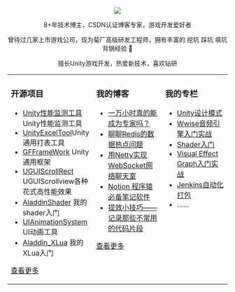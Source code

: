 
<p align="center">
  <img src="https://github-readme-stats.vercel.app/api?username=xindoo&show_icons=true&theme=graywhite"/>
</p>

<p align="center"> 8+年技术博主，CSDN认证博客专家，游戏开发爱好者 </p>
<p align="center"> 曾待过几家上市游戏公司，现为菊厂高级研发工程师，拥有丰富的 挖坑 踩坑 填坑 背锅经验 🐶   </p>
<p align="center"> 擅长Unity游戏开发，热爱新技术，喜欢钻研</p>


<table align="center"><tr>
<td valign="top" width="33%">

### 开源项目
- [Unity性能监测工具](https://github.com/dingxiaowei/MonitorTool)Unity性能监测工具
- [UnityExcelTool](https://github.com/dingxiaowei/ExcelTool)Unity通用打表工具
- [GFFrameWork](https://github.com/dingxiaowei/GFFrameWork) Unity通用框架
- [UGUIScrollRect](https://github.com/dingxiaowei/ScrollRect) UGUIScrollview各种花式高性能效果
- [AladdinShader](https://github.com/dingxiaowei/AladdinShader) 我的shader入门
- [UIAnimationSystem](https://github.com/dingxiaowei/UIAnimationSystem) UI动画工具
- [Aladdin_XLua](https://github.com/dingxiaowei/Aladdin_XLua) 我的XLua入门

[查看更多](https://github.com/dingxiaowei/)


</td>
<td valign="top" width="33%">

### 我的博客
- [一万小时真的能成为专家吗？](https://blog.csdn.net/xindoo/article/details/126924460)
- [聊聊Redis的数据热点问题](https://blog.csdn.net/xindoo/article/details/126802164)
- [用Netty实现WebSocket网络聊天室](https://blog.csdn.net/xindoo/article/details/126572886)
- [Notion 程序猿必备笔记软件](https://blog.csdn.net/xindoo/article/details/126559906)
- [提效小技巧——记录那些不常用的代码片段](https://blog.csdn.net/xindoo/article/details/126337203)

[查看更多](https://dingxiaowei2013.blog.csdn.net/)

</td>
<td valign="top" width="33%">

### 我的专栏
- [Unity设计模式](http://dingxiaowei.cn/tags/%E8%AE%BE%E8%AE%A1%E6%A8%A1%E5%BC%8F/)
- [Wwise音频引擎入门实战](https://edu.uwa4d.com/course-intro/0/131)
- [Shader入门](http://dingxiaowei.cn/tags/Shader/)
- [Visual Effect Graph入门实战](https://edu.uwa4d.com/course-intro/0/171)
- [Jenkins自动化打包](https://edu.uwa4d.com/course-intro/0/149)
- ……


</td>
</tr></table>
